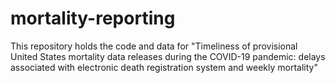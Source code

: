 # mortality-reporting
This repository holds the code and data for "Timeliness of provisional United States mortality data releases during the COVID-19 pandemic: delays associated with electronic death registration system and weekly mortality"
